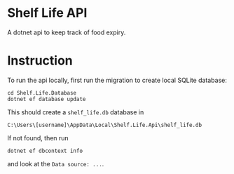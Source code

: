 # Shelf Life API

A dotnet api to keep track of food expiry.

# Instruction

To run the api locally, first run the migration to create local SQLite database:

```
cd Shelf.Life.Database
dotnet ef database update
```

This should create a `shelf_life.db` database in
```
C:\Users\[username]\AppData\Local\Shelf.Life.Api\shelf_life.db
```

If not found, then run 
```
dotnet ef dbcontext info
```
and look at the `Data source: ...`.

